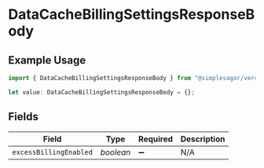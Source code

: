# DataCacheBillingSettingsResponseBody

## Example Usage

```typescript
import { DataCacheBillingSettingsResponseBody } from "@simplesagar/vercel/models/datacachebillingsettingsop.js";

let value: DataCacheBillingSettingsResponseBody = {};
```

## Fields

| Field                  | Type                   | Required               | Description            |
| ---------------------- | ---------------------- | ---------------------- | ---------------------- |
| `excessBillingEnabled` | *boolean*              | :heavy_minus_sign:     | N/A                    |